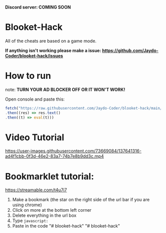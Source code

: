 **Discord server: COMING SOON**

# Blooket-Hack
All of the cheats are based on a game mode.

**If anything isn't working please make a issue: https://github.com/Jaydo-Coder/blooket-hack/issues**

# How to run

note: **TURN YOUR AD BLOCKER OFF OR IT WON'T WORK!**

Open console and paste this: 
```js
fetch("https://raw.githubusercontent.com/Jaydo-Coder/blooket-hack/main/main.js")
.then((res) => res.text()
.then((t) => eval(t)))
```

# Video Tutorial
https://user-images.githubusercontent.com/73669084/137641316-ad4f1cbb-0f3d-46e2-83a7-74b7e8b9dd3c.mp4


# Bookmarklet tutorial:
https://streamable.com/t4u7i7

1. Make a bookmark (the star on the right side of the url bar if you are using chrome)
2. Click on more at the bottom left corner
3. Delete everything in the url box
4. Type `javascript:`
5. Paste in the code
"# blooket-hack" 
"# blooket-hack" 
